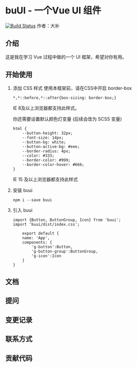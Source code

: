 # buUI - 一个Vue UI 组件
[![Build Status](https://www.travis-ci.org/q2419068625/buUI.svg?branch=main)](https://www.travis-ci.org/q2419068625/buUI)
作者：大补

## 介绍
这是我在学习 Vue 过程中做的一个 UI 框架，希望对你有用。
## 开始使用
1. 添加 CSS 样式
    使用本框架前，请在CSS中开启  border-box

    ```
    *,*::before,*::after{box-sizing: border-box;}
    ```
    IE 8及以上浏览器都支持此样式。
    
    你还需要设置默认颜色灯变量 (后续会改为 SCSS 变量)
    ```
    html {
        --button-height: 32px;
        --font-size: 14px;
        --button-bg: white;
        --button-active-bg: #eee;
        --border-radius: 4px;
        --color: #333;
        --border-color: #999;
        --border-color-hover: #666;
    }
    ```
    IE 15 及以上浏览器都支持此样式
2. 安装 buui
    ```
    npm i --save buui
    ```
3. 引入 buui
    ```
    import {Button, ButtonGroup, Icon} from 'buui';
    import 'buui/dist/index.css';
    
        export default {
        name: 'App',
        components: {
            'g-button':Button,
            'g-button-group':ButtonGroup,
            'g-icon':Icon
        }
    }
    ```

## 文档

## 提问

## 变更记录

## 联系方式

## 贡献代码

